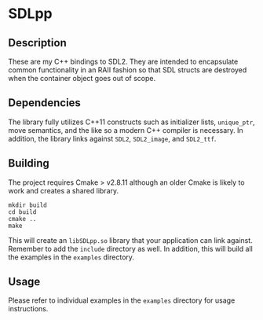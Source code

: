 # SDLpp

## Description

These are my C++ bindings to SDL2. They are intended to encapsulate
common functionality in an RAII fashion so that SDL structs are
destroyed when the container object goes out of scope.

## Dependencies

The library fully utilizes C++11 constructs such as initializer lists,
`unique_ptr`, move semantics, and the like so a modern C++ compiler is
necessary. In addition, the library links against `SDL2`,
`SDL2_image`, and `SDL2_ttf`.

## Building

The project requires Cmake > v2.8.11 although an older Cmake is likely
to work and creates a shared library.

```
mkdir build
cd build
cmake ..
make
```

This will create an `libSDLpp.so` library that your application can
link against. Remember to add the `include` directory as well. In
addition, this will build all the examples in the `examples`
directory.

## Usage

Please refer to individual examples in the `examples` directory for
usage instructions.
